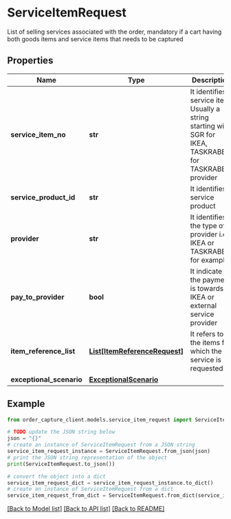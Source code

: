 # ServiceItemRequest

List of selling services associated with the order, mandatory if a cart having both goods items and             service items that needs to be captured

## Properties

Name | Type | Description | Notes
------------ | ------------- | ------------- | -------------
**service_item_no** | **str** | It identifies a service item. Usually a string starting with SGR for IKEA, TASKRABBIT for TASKRABBIT provider | [optional] 
**service_product_id** | **str** | It identifies a service product | [optional] 
**provider** | **str** | It identifies the type of provider i.e. IKEA or TASKRABBIT for example | [optional] 
**pay_to_provider** | **bool** | It indicate if the payment is towards IKEA or external service provider | [optional] 
**item_reference_list** | [**List[ItemReferenceRequest]**](ItemReferenceRequest.md) | It refers to the items for which the service is requested | 
**exceptional_scenario** | [**ExceptionalScenario**](ExceptionalScenario.md) |  | [optional] 

## Example

```python
from order_capture_client.models.service_item_request import ServiceItemRequest

# TODO update the JSON string below
json = "{}"
# create an instance of ServiceItemRequest from a JSON string
service_item_request_instance = ServiceItemRequest.from_json(json)
# print the JSON string representation of the object
print(ServiceItemRequest.to_json())

# convert the object into a dict
service_item_request_dict = service_item_request_instance.to_dict()
# create an instance of ServiceItemRequest from a dict
service_item_request_from_dict = ServiceItemRequest.from_dict(service_item_request_dict)
```
[[Back to Model list]](../README.md#documentation-for-models) [[Back to API list]](../README.md#documentation-for-api-endpoints) [[Back to README]](../README.md)


